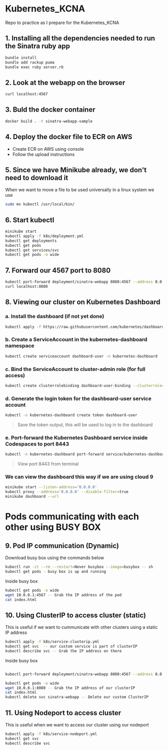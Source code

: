 # Kubernetes_KCNA
Repo to practice as I prepare for the Kubernetes_KCNA

## 1. Installing all the dependencies needed to run the Sinatra ruby app
```sh
bundle install
bundle add rackup puma
bundle exec ruby server.rb
```
## 2. Look at the webapp on the browser
```sh
curl localhost:4567
```
## 3. Buld the docker container
```sh
docker build . -t sinatra-webapp-sample
```

## 4. Deploy the docker file to ECR on AWS
- Create ECR on AWS using console
- Follow the upload instructions

## 5. Since we have Minikube already, we don't need to download it
When we want to move a file to be used universally in a linux system we use
```sh
sudo mv kubectl /usr/local/bin/
```

## 6. Start kubectl
```sh
minikube start
kubectl apply -f k8s/deployment.yml
kubectl get deployments
kubectl get pods
kubectl get services/svc
kubectl get pods -o wide
```

## 7. Forward our 4567 port to 8080
```sh
kubectl port-forward deployment/sinatra-webapp 8080:4567 --address 0.0.0.0
curl localhost:8080
```
## 8. Viewing our cluster on Kubernetes Dashboard
### a. Install the dashboard (if not yet done)
```sh
kubectl apply -f https://raw.githubusercontent.com/kubernetes/dashboard/v2.7.0/aio/deploy/recommended.yaml
```
### b. Create a ServiceAccount in the kubernetes-dashboard namespace
```sh
kubectl create serviceaccount dashboard-user -n kubernetes-dashboard
```
### c. Bind the ServiceAccount to cluster-admin role (for full access)
```sh
kubectl create clusterrolebinding dashboard-user-binding --clusterrole=cluster-admin --serviceaccount=kubernetes-dashboard:dashboard-user
```

### d. Generate the login token for the dashboard-user service account
```sh
kubectl -n kubernetes-dashboard create token dashboard-user
```

> Save the token output, this will be used to log in to the dashboard

### e. Port-forward the Kubernetes Dashboard service inside Codespaces to port 8443
```sh
kubectl -n kubernetes-dashboard port-forward service/kubernetes-dashboard 8443:443
```
> View port 8443 from terminal

### We can view the dashboard this way if we are using cloud 9

```sh
minikube start --listen-address='0.0.0.0'
kubectl proxy --address='0.0.0.0' --disable-filter=true
minikube dashboard --url
```

# Pods communicating with each other using BUSY BOX
## 9. Pod IP communication (Dynamic) 
Download busy box using the commands below
```sh
kubectl run -it --rm --restart=Never busybox --image=busybox -- sh
kubectl get pods - busy box is up and running
```
Inside busy box
```sh
kubectl get pods -o wide
wget 10.0.0.1:4567 -- Grab the IP address of the pod
cat index.html
```
## 10. Using ClusterIP to access cluster (static)
This is useful if we want to cummunicate with other clusters using a static IP address
```sh
kubectl apply -f k8s/service-clusterip.yml
kubectl get svc  -- our custom service is part of clusterIP
kubectl describe svc -- Grab the IP address on there
```
Inside busy box
```sh

kubectl port-forward deployment/sinatra-webapp 8080:4567 --address 0.0.0.0

kubectl get pods -o wide
wget 10.0.0.1:8080 -- Grab the IP address of our clusterIP
cat index.html
kubectl delete svc sinatra-webapp -- Delete our custom ClusterIP
```

## 11. Using Nodeport to access cluster
This is useful when we want to access our cluster using our nodeport
```sh
kubectl apply -f k8s/service-nodeport.yml
kubectl get svc
kubectl describe svc
```
